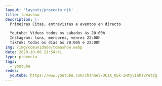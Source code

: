```yaml
---
layout: 'layouts/proxecto.njk'
title: tomashow
description: |-
  Primeiras Citas, entrevistas e eventos en directo

  Youtube: Vídeos todos os sábados ás 20:00h
  Instagram: luns, mércores, venres 22:00h
  TikTok: todos os días ás 20:00h e 22:00h
img: /img/comunidade/tomashow.webp
date: 2020-10-08 21:54:41
type: proxecto
tags:
  - youtube
redes:
  youtube: https://www.youtube.com/channel/UCzA_OSk-ZHtyvInhsVretdg
---
```

